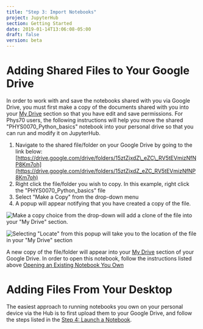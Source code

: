 ```yaml
---
title: "Step 3: Import Notebooks"
project: JupyterHub
section: Getting Started
date: 2019-01-14T13:06:08-05:00
draft: false
version: beta
---
```

# Adding Shared Files to Your Google Drive

In order to work with and save the notebooks shared with you via Google Drive, you must first make a copy of the documents shared with you into your [My Drive](https://drive.google.com/drive/my-drive) section so that you have edit and save permissions. For Phys70 users, the following instructions will help you move the shared "PHYS0070\_Python\_basics" notebook  into your personal drive so that you can run and modify it on JupyterHub.

1. Navigate to the shared file/folder on your Google Drive by going to the link below: [https://drive.google.com/drive/folders/15ztZjxdZ\_eZC\_RV5tEVmizNfNP8Km7oh](https://drive.google.com/drive/folders/15ztZjxdZ_eZC_RV5tEVmizNfNP8Km7oh)
2. Right click the file/folder you wish to copy. In this example, right click the "PHYS0070\_Python\_basics" file
3. Select "Make a Copy" from the drop-down menu
4. A popup will appear notifying that you have created a copy of the file.

![Make a copy choice from the drop-down will add a clone of the file into your &quot;My Drive&quot; section.](../.gitbook/assets/screenshot-from-2018-10-03-14-35-22.png)

![Selecting &quot;Locate&quot; from this popup will take you to the location of the file in your &quot;My Drive&quot; section](../.gitbook/assets/screenshot-from-2018-10-03-14-37-51.png)

A new copy of the file/folder will appear into your [My Drive](https://drive.google.com/drive/my-drive) section of your Google Drive. In order to open this notebook, follow the instructions listed above [Opening an Existing Notebook You Own](launch-an-existing-notebook.md#opening-an-existing-notebook-you-own-from-google-drive)

# Adding Files From Your Desktop

The easiest approach to running notebooks you own on your personal device via the Hub is to first upload them to your Google Drive, and follow the steps listed in the [Step 4: Launch a Notebook](launch-an-existing-notebook.md#opening-an-existing-notebook-you-own-from-google-drive).
